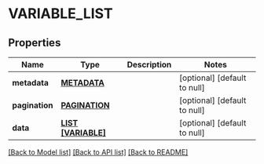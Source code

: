 # VARIABLE_LIST

## Properties
Name | Type | Description | Notes
------------ | ------------- | ------------- | -------------
**metadata** | [**METADATA**](Metadata.md) |  | [optional] [default to null]
**pagination** | [**PAGINATION**](Pagination.md) |  | [optional] [default to null]
**data** | [**LIST [VARIABLE]**](Variable.md) |  | [optional] [default to null]

[[Back to Model list]](../README.md#documentation-for-models) [[Back to API list]](../README.md#documentation-for-api-endpoints) [[Back to README]](../README.md)


